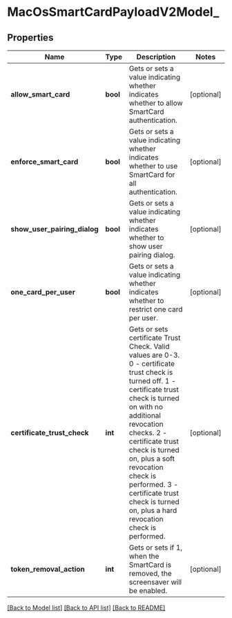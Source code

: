 # MacOsSmartCardPayloadV2Model_

## Properties
Name | Type | Description | Notes
------------ | ------------- | ------------- | -------------
**allow_smart_card** | **bool** | Gets or sets a value indicating whether indicates whether to allow SmartCard authentication. | [optional] 
**enforce_smart_card** | **bool** | Gets or sets a value indicating whether indicates whether to use SmartCard for all authentication. | [optional] 
**show_user_pairing_dialog** | **bool** | Gets or sets a value indicating whether indicates whether to show user pairing dialog. | [optional] 
**one_card_per_user** | **bool** | Gets or sets a value indicating whether indicates whether to restrict one card per user. | [optional] 
**certificate_trust_check** | **int** | Gets or sets certificate Trust Check. Valid values are 0-3.  0 - certificate trust check is turned off.  1 - certificate trust check is turned on with no additional revocation checks.  2 - certificate trust check is turned on, plus a soft revocation check is performed.  3 - certificate trust check is turned on, plus a hard revocation check is performed. | [optional] 
**token_removal_action** | **int** | Gets or sets if 1, when the SmartCard is removed, the screensaver will be enabled. | [optional] 

[[Back to Model list]](../README.md#documentation-for-models) [[Back to API list]](../README.md#documentation-for-api-endpoints) [[Back to README]](../README.md)


